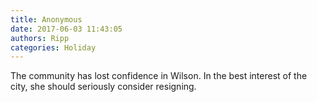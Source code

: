 ```yaml
---
title: Anonymous
date: 2017-06-03 11:43:05
authors: Ripp
categories: Holiday
---
```


 The community has lost confidence in Wilson. In the best interest of the city, she should seriously consider resigning.